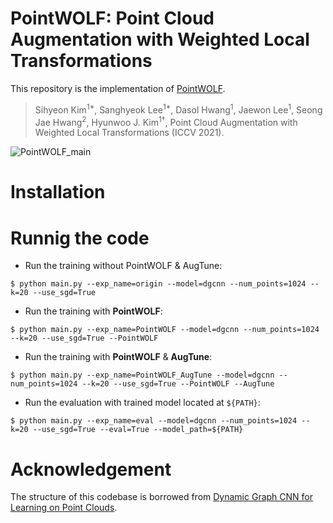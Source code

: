 # PointWOLF: Point Cloud Augmentation with Weighted Local Transformations

This repository is the implementation of [PointWOLF]().

> Sihyeon Kim<sup>1*</sup>, Sanghyeok Lee<sup>1*</sup>, Dasol Hwang<sup>1</sup>, Jaewon Lee<sup>1</sup>, Seong Jae Hwang<sup>2</sup>, Hyunwoo J. Kim<sup>1†</sup>, Point Cloud Augmentation with Weighted Local Transformations (ICCV 2021).

![PointWOLF_main](https://user-images.githubusercontent.com/49049753/129553285-d7ea163b-c5a1-4b6c-ba98-077616d2b953.png)

# Installation

# Runnig the code
- Run the training without PointWOLF & AugTune:  
```
$ python main.py --exp_name=origin --model=dgcnn --num_points=1024 --k=20 --use_sgd=True
```

- Run the training with **PointWOLF**:  
```
$ python main.py --exp_name=PointWOLF --model=dgcnn --num_points=1024 --k=20 --use_sgd=True --PointWOLF
```

- Run the training with **PointWOLF** & **AugTune**:  
```
$ python main.py --exp_name=PointWOLF_AugTune --model=dgcnn --num_points=1024 --k=20 --use_sgd=True --PointWOLF --AugTune
```

- Run the evaluation with trained model located at `${PATH}`:  
```
$ python main.py --exp_name=eval --model=dgcnn --num_points=1024 --k=20 --use_sgd=True --eval=True --model_path=${PATH}
```


# Acknowledgement
The structure of this codebase is borrowed from [Dynamic Graph CNN for Learning on Point Clouds](https://github.com/WangYueFt/dgcnn).
